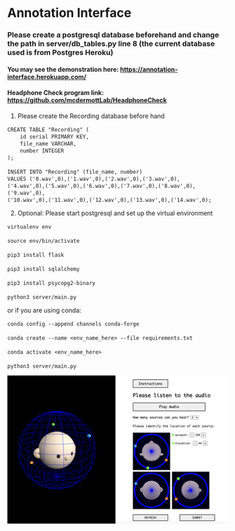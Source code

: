 # Annotation Interface

### Please create a postgresql database beforehand and change the path in server/db_tables.py line 8 (the current database used is from Postgres Heroku)

#### You may see the demonstration here: https://annotation-interface.herokuapp.com/

#### Headphone Check program link: https://github.com/mcdermottLab/HeadphoneCheck

1. Please create the Recording database before hand
```
CREATE TABLE "Recording" (
	id serial PRIMARY KEY,
	file_name VARCHAR,
	number INTEGER
);

INSERT INTO "Recording" (file_name, number)
VALUES ('0.wav',0),('1.wav',0),('2.wav',0),('3.wav',0),
('4.wav',0),('5.wav',0),('6.wav',0),('7.wav',0),('8.wav',0),('9.wav',0),
('10.wav',0),('11.wav',0),('12.wav',0),('13.wav',0),('14.wav',0);
```

2. Optional: Please start postgresql and set up the virtual environment

```
virtualenv env

source env/bin/activate

pip3 install flask

pip3 install sqlalchemy

pip3 install psycopg2-binary

python3 server/main.py
```
or if you are using conda:

```
conda config --append channels conda-forge

conda create --name <env_name_here> --file requirements.txt

conda activate <env_name_here>

python3 server/main.py
```

<img src="/templates/interface/img/example.png" />